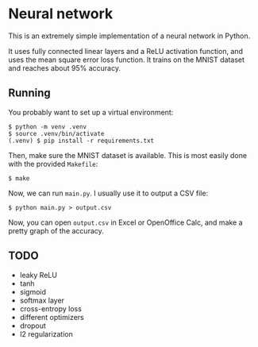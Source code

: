 # Neural network

This is an extremely simple implementation of a neural network in Python.

It uses fully connected linear layers and a ReLU activation function, and uses the mean square error loss function. It trains on the MNIST dataset and reaches about 95% accuracy.


## Running

You probably want to set up a virtual environment:
```
$ python -m venv .venv
$ source .venv/bin/activate
(.venv) $ pip install -r requirements.txt
```

Then, make sure the MNIST dataset is available. This is most easily done with the provided `Makefile`:
```
$ make
```

Now, we can run `main.py`. I usually use it to output a CSV file:
```
$ python main.py > output.csv
```

Now, you can open `output.csv` in Excel or OpenOffice Calc, and make a pretty graph of the accuracy.


## TODO
- leaky ReLU
- tanh
- sigmoid
- softmax layer
- cross-entropy loss
- different optimizers
- dropout
- l2 regularization
